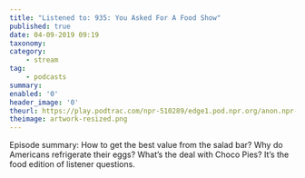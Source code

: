 ```yaml
---
title: "Listened to: 935: You Asked For A Food Show"
published: true
date: 04-09-2019 09:19
taxonomy:
category:
	- stream
tag:
	- podcasts
summary:
enabled: '0'
header_image: '0'
theurl: https://play.podtrac.com/npr-510289/edge1.pod.npr.org/anon.npr-mp3/npr/pmoney/2019/08/20190823_pmoney_pmpod935v2.mp3?awCollectionId=510289&awEpisodeId=753862534&orgId=1&d=1549&p=510289&story=753862534&t=podcast&e=753862534&size=24741861&ft=pod&f=510289
theimage: artwork-resized.png
--- 
```

Episode summary: How to get the best value from the salad bar? Why do Americans refrigerate their eggs? What’s the deal with Choco Pies? It’s the food edition of listener questions.
